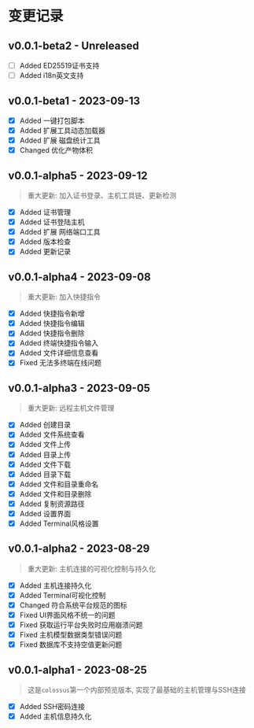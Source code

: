 # 变更记录

## v0.0.1-beta2 - Unreleased

* [ ] Added ED25519证书支持
* [ ] Added i18n英文支持

## v0.0.1-beta1 - 2023-09-13

* [x] Added 一键打包脚本
* [x] Added 扩展工具动态加载器
* [x] Added 扩展 磁盘统计工具
* [x] Changed 优化产物体积

## v0.0.1-alpha5 - 2023-09-12

> 重大更新: 加入证书登录、主机工具链、更新检测

* [x] Added 证书管理
* [x] Added 证书登陆主机
* [x] Added 扩展 网络端口工具
* [x] Added 版本检查
* [x] Added 更新记录

## v0.0.1-alpha4 - 2023-09-08

> 重大更新: 加入快捷指令

* [x] Added 快捷指令新增
* [x] Added 快捷指令编辑
* [x] Added 快捷指令删除
* [x] Added 终端快捷指令输入
* [x] Added 文件详细信息查看
* [x] Fixed 无法多终端在线问题

## v0.0.1-alpha3 - 2023-09-05

> 重大更新: 远程主机文件管理

* [x] Added 创建目录
* [x] Added 文件系统查看
* [x] Added 文件上传
* [x] Added 目录上传
* [x] Added 文件下载
* [x] Added 目录下载
* [x] Added 文件和目录重命名
* [x] Added 文件和目录删除
* [x] Added 复制资源路径
* [x] Added 设置界面
* [x] Added Terminal风格设置

## v0.0.1-alpha2 - 2023-08-29

> 重大更新: 主机连接的可视化控制与持久化

* [x] Added 主机连接持久化
* [x] Added Terminal可视化控制
* [x] Changed 符合系统平台规范的图标
* [x] Fixed UI界面风格不统一的问题
* [x] Fixed 获取运行平台失败时应用崩溃问题
* [x] Fixed 主机模型数据类型错误问题
* [x] Fixed 数据库不支持空值更新问题

## v0.0.1-alpha1 - 2023-08-25

> 这是`colossus`第一个内部预览版本, 实现了最基础的主机管理与SSH连接

* [x] Added SSH密码连接
* [x] Added 主机信息持久化